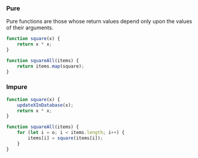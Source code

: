 ### Pure

Pure functions are those whose return values depend only upon the values of their arguments.

```javascript
function square(x) {
    return x * x;
}

function squareAll(items) {
    return items.map(square);
}
```

### Impure

```javascript
function square(x) {
    updateXInDatabase(x);
    return x * x;
}

function squareAll(items) {
    for (let i = o; i < items.length; i++) {
        items[i] = square(items[i]);
    }
}
```
